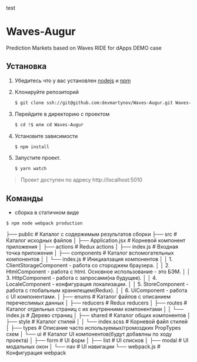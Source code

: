 test

# Waves-Augur
Prediction Markets based on Waves RIDE for dApps DEMO case
 
## Установка
1. Убедитесь что у вас установлен [nodejs](https://nodejs.org) и [npm](https://yarnpkg.com)

2. Клонируйте репозиторий
    ```sh
    $ git clone ssh://git@github.com:devmartynov/Waves-Augur.git Waves-Augur
    ```

3. Перейдите в директорию с проектом
    ```sh
    $ cd !$ или cd Waves-Augur
    ```

4. Установите зависимости
    ```sh
    $ npm install
    ```

5. Запустите проект.
    ```sh
    $ yarn watch
    ```

> Проект доступен по адресу http://localhost:5010

## Команды

 - сборка в статичном виде
 
 ```
 $ npm node webpack production
 ```


  ├── public                                # Каталог с содержимым результатов сборки
  ├── src                                   # Каталог исходных файлов
  │   ├── Application.jsx                   # Корневой компонент приложения
  │   ├── actions                           # Redux actions 
  │   ├── index.js                          # Входная точка приложения
  │   ├── components                        # Каталог вспомогательных компонентов
  │   │   └── index.js                      # Инициалзация компонентов
  │   │                                         1. ClientStorageComponent - работа со стороджем браузера.
  │   │                                         2. HtmlComponent - работа с html. Основное использование - это БЭМ.
  │   │                                         3. HttpComponent - работа с запросами(на будущее).
  │   │                                         4. LocaleComponent - конфигурация локализации.
  │   │                                         5. StoreComponent - работа с глобальным хранилещем(Redux).
  │   │                                         6. UiComponent - работа с UI компонентами.
  │   ├── enums                             # Каталог файлов с описанием перечеслимых данных
  │   ├── reducers                          # Redux reducers
  │   ├── routes                            # Каталог отдельных страниц с их внутренними компонентами
  │   │   └── index.js                      # Дерево страниц
  │   ├── shared                            # Каталог общих компонентов
  │   ├── style                             # Каталог стилей
  │   │   └── index.scss                    # Корневой файл стилей
  │   ├── types                             # Описание часто используемых/громоздких PropTypes схем
  │   └── ui                                # Каталог UI компонентов(будут добавлны по ходу проекта)
  │       ├── form                          # UI форм
  │       ├── list                          # UI списков
  │       ├── modal                         # UI модальных окон
  │       └── nav                           # UI навигации
  └── webpack.js                            # Конфигурация webpack


